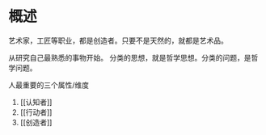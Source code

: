 # 概述
艺术家，工匠等职业，都是创造者。只要不是天然的，就都是艺术品。

从研究自己最熟悉的事物开始。
分类的思想，就是哲学思想。分类的问题，是哲学问题。

人最重要的三个属性/维度
1. [[认知者]] 
2. [[行动者]] 
3. [[创造者]] 